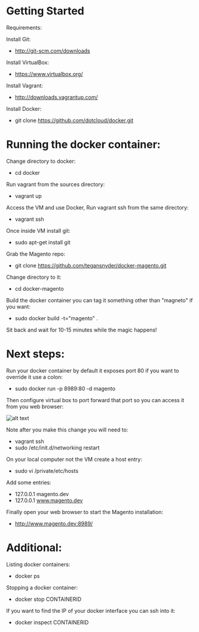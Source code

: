 Getting Started
========================

Requirements:

Install Git:
* http://git-scm.com/downloads

Install VirtualBox:
* https://www.virtualbox.org/

Install Vagrant:
* http://downloads.vagrantup.com/

Install Docker:
* git clone https://github.com/dotcloud/docker.git


Running the docker container:
========================

Change directory to docker:

* cd docker

Run vagrant from the sources directory:

* vagrant up

Access the VM and use Docker, Run vagrant ssh from the same directory:

* vagrant ssh

Once inside VM install git: 

* sudo apt-get install git

Grab the Magento repo:

* git clone https://github.com/tegansnyder/docker-magento.git

Change directory to it:

* cd docker-magento

Build the docker container you can tag it something other than "magneto" if you want:

* sudo docker build -t="magento" .

Sit back and wait for 10-15 minutes while the magic happens!

Next steps:
========================

Run your docker container by default it exposes port 80 if you want to override it use a colon:

* sudo docker run -p 8989:80 -d magento

Then configure virtual box to port forward that port so you can access it from you web browser:

![alt text](https://raw.github.com/tegansnyder/docker-magento/master/vm-settings.png "Virtual Box Settings")

Note after you make this change you will need to:
* vagrant ssh
* sudo /etc/init.d/networking restart

On your local computer not the VM create a host entry:
* sudo vi /private/etc/hosts

Add some entries:
* 127.0.0.1 magento.dev
* 127.0.0.1 www.magento.dev

Finally open your web browser to start the Magento installation:
* http://www.magento.dev:8989/


Additional:
========================

Listing docker containers:
* docker ps

Stopping a docker container:
* docker stop CONTAINERID

If you want to find the IP of your docker interface you can ssh into it:
* docker inspect CONTAINERID
